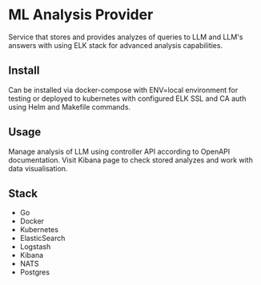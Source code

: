 # ML Analysis Provider

Service that stores and provides analyzes of queries to LLM and LLM's answers with using ELK stack for advanced analysis capabilities.

## Install

Can be installed via docker-compose with ENV=local environment for testing or deployed to kubernetes with configured ELK SSL and CA auth using Helm and Makefile commands.  

## Usage

Manage analysis of LLM using controller API according to OpenAPI documentation. Visit Kibana page to check stored analyzes and work with data visualisation.

## Stack

 - Go
 - Docker
 - Kubernetes
 - ElasticSearch
 - Logstash
 - Kibana
 - NATS
 - Postgres


